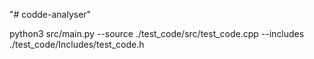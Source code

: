 "# codde-analyser" 

python3 src/main.py --source ./test_code/src/test_code.cpp --includes ./test_code/Includes/test_code.h